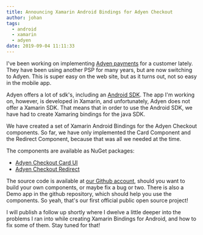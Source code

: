 ```yaml
---
title: Announcing Xamarin Android Bindings for Adyen Checkout
author: johan
tags:
  - android
  - xamarin
  - adyen
date: 2019-09-04 11:11:33
---
```


I've been working on implementing [Adyen payments](https://www.adyen.com) for a customer lately. They have been using another PSP for many years, but are now switching to Adyen. This is super easy on the web site, but as it turns out, not so easy in the mobile app.

Adyen offers a lot of sdk's, including an [Android SDK](https://docs.adyen.com/checkout/android/components). The app I'm working on, however, is developed in Xamarin, and unfortunately, Adyen does not offer a Xamarin SDK. That means that in order to use the Android SDK, we have had to create Xamaring bindings for the java SDK.

We have created a set of Xamarin Android Bindings for the Adyen Checkout components. So far, we have only implemented the Card Component and the Redirect Component, because that was all we needed at the time. 

The components are available as NuGet packages:

- [Adyen Checkout Card UI](https://www.nuget.org/packages/Approach.Adyen.CardUI.Droid/)
- [Adyen Checkout Redirect](https://www.nuget.org/packages/Approach.Adyen.Redirect.Droid/)

The source code is available at [our Github account](https://github.com/apprch/adyen-xamarin-android-binding), should you want to build your own components, or maybe fix a bug or two. There is also a Demo app in the github repository, which should help you use the components. So yeah, that's our first official public open source project!

I will publish a follow up shortly where I dwelve a little deeper into the problems I ran into while creating Xamarin Bindings for Android, and how to fix some of them. Stay tuned for that!